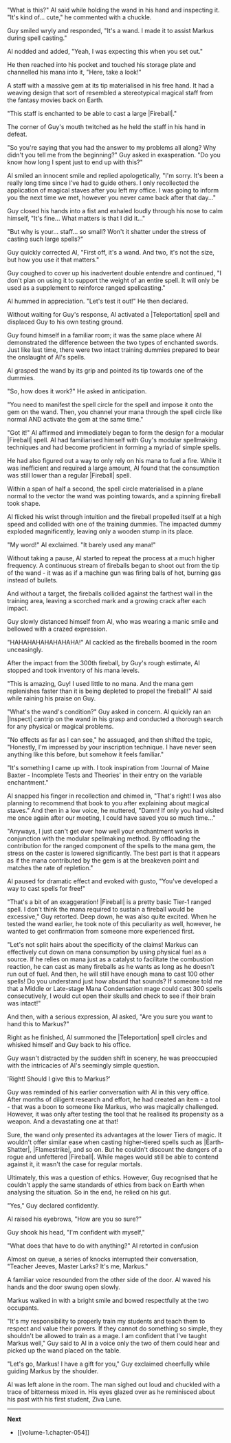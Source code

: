 
"What is this?" Al said while holding the wand in his hand and inspecting it. "It's kind of... cute," he commented with a chuckle.

Guy smiled wryly and responded, "It's a wand. I made it to assist Markus during spell casting."

Al nodded and added, "Yeah, I was expecting this when you set out."

He then reached into his pocket and touched his storage plate and channelled his mana into it, "Here, take a look!"

A staff with a massive gem at its tip materialised in his free hand. It had a weaving design that sort of resembled a stereotypical magical staff from the fantasy movies back on Earth.

"This staff is enchanted to be able to cast a large |Fireball|."

The corner of Guy's mouth twitched as he held the staff in his hand in defeat.

"So you're saying that you had the answer to my problems all along? Why didn't you tell me from the beginning?" Guy asked in exasperation. "Do you know how long I spent just to end up with this?"

Al smiled an innocent smile and replied apologetically, "I'm sorry. It's been a really long time since I've had to guide others. I only recollected the application of magical staves after you left my office. I was going to inform you the next time we met, however you never came back after that day..."

Guy closed his hands into a fist and exhaled loudly through his nose to calm himself, "It's fine... What matters is that I did it..."

"But why is your... staff... so small? Won't it shatter under the stress of casting such large spells?"

Guy quickly corrected Al, "First off, it's a wand. And two, it's not the size, but how you use it that matters." 

Guy coughed to cover up his inadvertent double entendre and continued, "I don't plan on using it to support the weight of an entire spell. It will only be used as a supplement to reinforce ranged spellcasting."

Al hummed in appreciation. "Let's test it out!" He then declared.

Without waiting for Guy's response, Al activated a |Teleportation| spell and displaced Guy to his own testing ground.

Guy found himself in a familiar room; it was the same place where Al demonstrated the difference between the two types of enchanted swords. Just like last time, there were two intact training dummies prepared to bear the onslaught of Al's spells.

Al grasped the wand by its grip and pointed its tip towards one of the dummies.

"So, how does it work?" He asked in anticipation.

"You need to manifest the spell circle for the spell and impose it onto the gem on the wand. Then, you channel your mana through the spell circle like normal AND activate the gem at the same time."

"Got it!" Al affirmed and immediately began to form the design for a modular |Fireball| spell. Al had familiarised himself with Guy's modular spellmaking techniques and had become proficient in forming a myriad of simple spells.

He had also figured out a way to only rely on his mana to fuel a fire. While it was inefficient and required a large amount, Al found that the consumption was still lower than a regular |Fireball| spell.

Within a span of half a second, the spell circle materialised in a plane normal to the vector the wand was pointing towards, and a spinning fireball took shape.

Al flicked his wrist through intuition and the fireball propelled itself at a high speed and collided with one of the training dummies. The impacted dummy exploded magnificently, leaving only a wooden stump in its place.

"My word!" Al exclaimed. "It barely used any mana!"

Without taking a pause, Al started to repeat the process at a much higher frequency. A continuous stream of fireballs began to shoot out from the tip of the wand - it was as if a machine gun was firing balls of hot, burning gas instead of bullets.

And without a target, the fireballs collided against the farthest wall in the training area, leaving a scorched mark and a growing crack after each impact.

Guy slowly distanced himself from Al, who was wearing a manic smile and bellowed with a crazed expression.

"HAHAHAHAHAHAHAHA!" Al cackled as the fireballs boomed in the room unceasingly.

After the impact from the 300th fireball, by Guy's rough estimate, Al stopped and took inventory of his mana levels.

"This is amazing, Guy! I used little to no mana. And the mana gem replenishes faster than it is being depleted to propel the fireball!" Al said while raining his praise on Guy.

"What's the wand's condition?" Guy asked in concern. Al quickly ran an |Inspect| cantrip on the wand in his grasp and conducted a thorough search for any physical or magical problems.

"No effects as far as I can see," he assuaged, and then shifted the topic, "Honestly, I'm impressed by your inscription technique. I have never seen anything like this before, but somehow it feels familiar."

"It's something I came up with. I took inspiration from 'Journal of Maine Baxter - Incomplete Tests and Theories' in their entry on the variable enchantment."

Al snapped his finger in recollection and chimed in, "That's right! I was also planning to recommend that book to you after explaining about magical staves." And then in a low voice, he muttered, "Damn! If only you had visited me once again after our meeting, I could have saved you so much time..."

"Anyways, I just can't get over how well your enchantment works in conjunction with the modular spellmaking method. By offloading the contribution for the ranged component of the spells to the mana gem, the stress on the caster is lowered significantly. The best part is that it appears as if the mana contributed by the gem is at the breakeven point and matches the rate of repletion."

Al paused for dramatic effect and evoked with gusto, "You've developed a way to cast spells for free!"

"That's a bit of an exaggeration! |Fireball| is a pretty basic Tier-1 ranged spell. I don't think the mana required to sustain a fireball would be excessive," Guy retorted. Deep down, he was also quite excited. When he tested the wand earlier, he took note of this peculiarity as well, however, he wanted to get confirmation from someone more experienced first.

"Let's not split hairs about the specificity of the claims! Markus can effectively cut down on mana consumption by using physical fuel as a source. If he relies on mana just as a catalyst to facilitate the combustion reaction, he can cast as many fireballs as he wants as long as he doesn't run out of fuel. And then, he will still have enough mana to cast 100 other spells! Do you understand just how absurd that sounds? If someone told me that a Middle or Late-stage Mana Condensation mage could cast 300 spells consecutively, I would cut open their skulls and check to see if their brain was intact!"

And then, with a serious expression, Al asked, "Are you sure you want to hand this to Markus?"

Right as he finished, Al summoned the |Teleportation| spell circles and whisked himself and Guy back to his office.

Guy wasn't distracted by the sudden shift in scenery, he was preoccupied with the intricacies of Al's seemingly simple question.

'Right! Should I give this to Markus?'

Guy was reminded of his earlier conversation with Al in this very office. After months of diligent research and effort, he had created an item - a tool - that was a boon to someone like Markus, who was magically challenged. However, it was only after testing the tool that he realised its propensity as a weapon. And a devastating one at that!

Sure, the wand only presented its advantages at the lower Tiers of magic. It wouldn't offer similar ease when casting higher-tiered spells such as |Earth-Shatter|, |Flamestrike|, and so on. But he couldn't discount the dangers of a rogue and unfettered |Fireball|. While mages would still be able to contend against it, it wasn't the case for regular mortals.

Ultimately, this was a question of ethics. However, Guy recognised that he couldn't apply the same standards of ethics from back on Earth when analysing the situation. So in the end, he relied on his gut.

"Yes," Guy declared confidently.

Al raised his eyebrows, "How are you so sure?"

Guy shook his head, "I'm confident with myself,"

"What does that have to do with anything?" Al retorted in confusion

Almost on queue, a series of knocks interrupted their conversation, "Teacher Jeeves, Master Larks? It's me, Markus."

A familiar voice resounded from the other side of the door. Al waved his hands and the door swung open slowly.

Markus walked in with a bright smile and bowed respectfully at the two occupants.

"It's my responsibility to properly train my students and teach them to respect and value their powers. If they cannot do something so simple, they shouldn't be allowed to train as a mage. I am confident that I've taught Markus well," Guy said to Al in a voice only the two of them could hear and picked up the wand placed on the table.

"Let's go, Markus! I have a gift for you," Guy exclaimed cheerfully while guiding Markus by the shoulder.

Al was left alone in the room. The man sighed out loud and chuckled with a trace of bitterness mixed in. His eyes glazed over as he reminisced about his past with his first student, Ziva Lune.

____

**Next**
* [[volume-1.chapter-054]]
